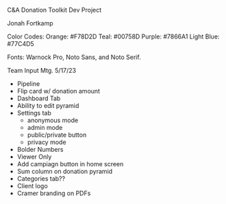 C&A Donation Toolkit Dev Project

Jonah Fortkamp

Color Codes:
  Orange: #F78D2D
  Teal: #00758D
  Purple: #7866A1
  Light Blue: #77C4D5

Fonts: Warnock Pro, Noto Sans, and Noto Serif.

Team Input Mtg. 5/17/23

* Pipeline
* Flip card w/ donation amount
* Dashboard Tab
* Ability to edit pyramid
* Settings tab
  - anonymous mode
  - admin mode
  - public/private button
  - privacy mode
* Bolder Numbers
* Viewer Only
* Add campiagn button in home screen
* Sum column on donation pyramid
* Categories tab??
* Client logo
* Cramer branding on PDFs

